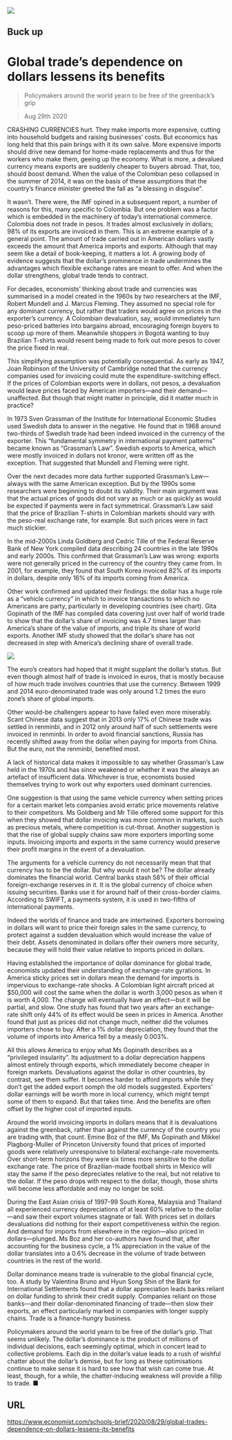 ![](./images/20200829_SBD001_0.jpg)

## Buck up

# Global trade’s dependence on dollars lessens its benefits

> Policymakers around the world yearn to be free of the greenback’s grip

> Aug 29th 2020

CRASHING CURRENCIES hurt. They make imports more expensive, cutting into household budgets and raising businesses’ costs. But economics has long held that this pain brings with it its own salve. More expensive imports should drive new demand for home-made replacements and thus for the workers who make them, geeing up the economy. What is more, a devalued currency means exports are suddenly cheaper to buyers abroad. That, too, should boost demand. When the value of the Colombian peso collapsed in the summer of 2014, it was on the basis of these assumptions that the country’s finance minister greeted the fall as “a blessing in disguise”.

It wasn’t. There were, the IMF opined in a subsequent report, a number of reasons for this, many specific to Colombia. But one problem was a factor which is embedded in the machinery of today’s international commerce. Colombia does not trade in pesos. It trades almost exclusively in dollars; 98% of its exports are invoiced in them. This is an extreme example of a general point. The amount of trade carried out in American dollars vastly exceeds the amount that America imports and exports. Although that may seem like a detail of book-keeping, it matters a lot. A growing body of evidence suggests that the dollar’s prominence in trade undermines the advantages which flexible exchange rates are meant to offer. And when the dollar strengthens, global trade tends to contract.

For decades, economists’ thinking about trade and currencies was summarised in a model created in the 1960s by two researchers at the IMF, Robert Mundell and J. Marcus Fleming. They assumed no special role for any dominant currency, but rather that traders would agree on prices in the exporter’s currency. A Colombian devaluation, say, would immediately turn peso-priced batteries into bargains abroad, encouraging foreign buyers to scoop up more of them. Meanwhile shoppers in Bogotá wanting to buy Brazilian T-shirts would resent being made to fork out more pesos to cover the price fixed in real.

This simplifying assumption was potentially consequential. As early as 1947, Joan Robinson of the University of Cambridge noted that the currency companies used for invoicing could mute the expenditure-switching effect. If the prices of Colombian exports were in dollars, not pesos, a devaluation would leave prices faced by American importers—and their demand—unaffected. But though that might matter in principle, did it matter much in practice?

In 1973 Sven Grassman of the Institute for International Economic Studies used Swedish data to answer in the negative. He found that in 1968 around two-thirds of Swedish trade had been indeed invoiced in the currency of the exporter. This “fundamental symmetry in international payment patterns” became known as “Grassman’s Law”. Swedish exports to America, which were mostly invoiced in dollars not kronor, were written off as the exception. That suggested that Mundell and Fleming were right.

Over the next decades more data further supported Grassman’s Law—always with the same American exception. But by the 1990s some researchers were beginning to doubt its validity. Their main argument was that the actual prices of goods did not vary as much or as quickly as would be expected if payments were in fact symmetrical. Grassman’s Law said that the price of Brazilian T-shirts in Colombian markets should vary with the peso-real exchange rate, for example. But such prices were in fact much stickier.

In the mid-2000s Linda Goldberg and Cedric Tille of the Federal Reserve Bank of New York compiled data describing 24 countries in the late 1990s and early 2000s. This confirmed that Grassman’s Law was wrong: exports were not generally priced in the currency of the country they came from. In 2001, for example, they found that South Korea invoiced 82% of its imports in dollars, despite only 16% of its imports coming from America.

Other work confirmed and updated their findings: the dollar has a huge role as a “vehicle currency” in which to invoice transactions to which no Americans are party, particularly in developing countries (see chart). Gita Gopinath of the IMF has compiled data covering just over half of world trade to show that the dollar’s share of invoicing was 4.7 times larger than America’s share of the value of imports, and triple its share of world exports. Another IMF study showed that the dollar’s share has not decreased in step with America’s declining share of overall trade.



![](./images/20200829_SBC239.png)

The euro’s creators had hoped that it might supplant the dollar’s status. But even though almost half of trade is invoiced in euros, that is mostly because of how much trade involves countries that use the currency. Between 1999 and 2014 euro-denominated trade was only around 1.2 times the euro zone’s share of global imports.

Other would-be challengers appear to have failed even more miserably. Scant Chinese data suggest that in 2013 only 17% of Chinese trade was settled in renminbi, and in 2012 only around half of such settlements were invoiced in renminbi. In order to avoid financial sanctions, Russia has recently shifted away from the dollar when paying for imports from China. But the euro, not the renminbi, benefited most.

A lack of historical data makes it impossible to say whether Grassman’s Law held in the 1970s and has since weakened or whether it was the always an artefact of insufficient data. Whichever is true, economists busied themselves trying to work out why exporters used dominant currencies.

One suggestion is that using the same vehicle currency when setting prices for a certain market lets companies avoid erratic price movements relative to their competitors. Ms Goldberg and Mr Tille offered some support for this when they showed that dollar invoicing was more common in markets, such as precious metals, where competition is cut-throat. Another suggestion is that the rise of global supply chains saw more exporters importing some inputs. Invoicing imports and exports in the same currency would preserve their profit margins in the event of a devaluation.

The arguments for a vehicle currency do not necessarily mean that that currency has to be the dollar. But why would it not be? The dollar already dominates the financial world. Central banks stash 58% of their official foreign-exchange reserves in it. It is the global currency of choice when issuing securities. Banks use it for around half of their cross-border claims. According to SWIFT, a payments system, it is used in two-fifths of international payments.

Indeed the worlds of finance and trade are intertwined. Exporters borrowing in dollars will want to price their foreign sales in the same currency, to protect against a sudden devaluation which would increase the value of their debt. Assets denominated in dollars offer their owners more security, because they will hold their value relative to imports priced in dollars.

Having established the importance of dollar dominance for global trade, economists updated their understanding of exchange-rate gyrations. In America sticky prices set in dollars mean the demand for imports is impervious to exchange-rate shocks. A Colombian light aircraft priced at $50,000 will cost the same when the dollar is worth 3,000 pesos as when it is worth 4,000. The change will eventually have an effect—but it will be partial, and slow. One study has found that two years after an exchange-rate shift only 44% of its effect would be seen in prices in America. Another found that just as prices did not change much, neither did the volumes importers chose to buy. After a 1% dollar depreciation, they found that the volume of imports into America fell by a measly 0.003%.

All this allows America to enjoy what Ms Gopinath describes as a “privileged insularity”. Its adjustment to a dollar depreciation happens almost entirely through exports, which immediately become cheaper in foreign markets. Devaluations against the dollar in other countries, by contrast, see them suffer. It becomes harder to afford imports while they don’t get the added export oomph the old models suggested. Exporters’ dollar earnings will be worth more in local currency, which might tempt some of them to expand. But that takes time. And the benefits are often offset by the higher cost of imported inputs.

Around the world invoicing imports in dollars means that it is devaluations against the greenback, rather than against the currency of the country you are trading with, that count. Emine Boz of the IMF, Ms Gopinath and Mikkel Plagborg-Muller of Princeton University found that prices of imported goods were relatively unresponsive to bilateral exchange-rate movements. Over short-term horizons they were six times more sensitive to the dollar exchange rate. The price of Brazilian-made football shirts in Mexico will stay the same if the peso depreciates relative to the real, but not relative to the dollar. If the peso drops with respect to the dollar, though, those shirts will become less affordable and may no longer be sold.

During the East Asian crisis of 1997-99 South Korea, Malaysia and Thailand all experienced currency depreciations of at least 60% relative to the dollar—and saw their export volumes stagnate or fall. With prices set in dollars devaluations did nothing for their export competitiveness within the region. And demand for imports from elsewhere in the region—also priced in dollars—plunged. Ms Boz and her co-authors have found that, after accounting for the business cycle, a 1% appreciation in the value of the dollar translates into a 0.6% decrease in the volume of trade between countries in the rest of the world.

Dollar dominance means trade is vulnerable to the global financial cycle, too. A study by Valentina Bruno and Hyun Song Shin of the Bank for International Settlements found that a dollar appreciation leads banks reliant on dollar funding to shrink their credit supply. Companies reliant on those banks—and their dollar-denominated financing of trade—then slow their exports, an effect particularly marked in companies with longer supply chains. Trade is a finance-hungry business.

Policymakers around the world yearn to be free of the dollar’s grip. That seems unlikely. The dollar’s dominance is the product of millions of individual decisions, each seemingly optimal, which in concert lead to collective problems. Each dip in the dollar’s value leads to a rush of wishful chatter about the dollar’s demise, but for long as these optimisations continue to make sense it is hard to see how that wish can come true. At least, though, for a while, the chatter-inducing weakness will provide a fillip to trade. ■

## URL

https://www.economist.com/schools-brief/2020/08/29/global-trades-dependence-on-dollars-lessens-its-benefits
